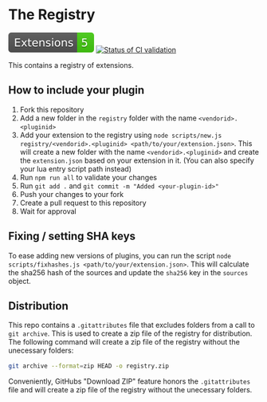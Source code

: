# The Registry

[![Number of Extensions](./badges/extensions.svg)](./badges/extensions.svg)
[![Status of CI validation](https://github.com/qt-creator/extension-registry/actions/workflows/validate.yml/badge.svg)](https://github.com/Maddimax/registry/actions/workflows/validate.yml)

This contains a registry of extensions.

## How to include your plugin

1. Fork this repository
2. Add a new folder in the `registry` folder with the name `<vendorid>.<pluginid>`
3. Add your extension to the registry using `node scripts/new.js registry/<vendorid>.<pluginid> <path/to/your/extension.json>`. This will create a new folder with the name `<vendorid>.<pluginid>` and create the `extension.json` based on your extension in it. (You can also specify your lua entry script path instead)
4. Run `npm run all` to validate your changes
5. Run `git add .` and `git commit -m "Added <your-plugin-id>"`
6. Push your changes to your fork
7. Create a pull request to this repository
8. Wait for approval

## Fixing / setting SHA keys

To ease adding new versions of plugins, you can run the script
`node scripts/fixhashes.js <path/to/your/extension.json>`.
This will calculate the sha256 hash of the sources and update the
`sha256` key in the `sources` object.

## Distribution

This repo contains a `.gitattributes` file that excludes folders from
a call to `git archive`. This is used to create a zip file of the registry
for distribution. The following command will create a zip file of the registry
without the unecessary folders:

```bash
git archive --format=zip HEAD -o registry.zip
```

Conveniently, GitHubs "Download ZIP" feature honors the `.gitattributes` file
and will create a zip file of the registry without the unecessary folders.
